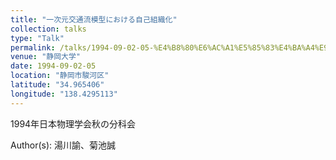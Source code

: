 ```yaml
---
title: "一次元交通流模型における自己組織化"
collection: talks
type: "Talk"
permalink: /talks/1994-09-02-05-%E4%B8%80%E6%AC%A1%E5%85%83%E4%BA%A4%E9%80%9A%E6%B5%81%E6%A8%A1%E5%9E%8B%E3%81%AB%E3%81%8A%E3%81%91%E3%82%8B%E8%87%AA%E5%B7%B1%E7%B5%84%E7%B9%94%E5%8C%96
venue: "静岡大学"
date: 1994-09-02-05
location: "静岡市駿河区"
latitude: "34.965406"
longitude: "138.4295113"
---
```


1994年日本物理学会秋の分科会

Author(s): 湯川諭、菊池誠
